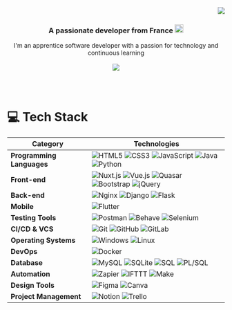 <img align="right" src="https://visitcount.itsvg.in/api?id=K_aka_Shi&icon=6&color=3" />

<br/>
<h3 align="center">
  A passionate developer from France
  <img src="https://cdn.discordapp.com/emojis/1233113759103451207.webp" alt="." width="20" height="20"/>
</h3>

<div align="center">
  I'm an apprentice software developer with a passion for technology and continuous learning <br/><br/>
  <img src="https://lanyard.cnrad.dev/api/328759595621416960?animated=true&hideDiscrim=true&borderRadius=30px&idleMessage=Rien%20👀" />
</div>

<br/><br/>


# 💻 Tech Stack

|      **Category**      |      **Technologies**      |
|---|---|
| **Programming Languages** | ![HTML5](https://img.shields.io/badge/html5-%23E34F26.svg?style=for-the-badge&logo=html5&logoColor=white) ![CSS3](https://img.shields.io/badge/css3-%231572B6.svg?style=for-the-badge&logo=css3&logoColor=white) ![JavaScript](https://img.shields.io/badge/javascript-%23323330.svg?style=for-the-badge&logo=javascript&logoColor=%23F7DF1E) ![Java](https://img.shields.io/badge/java-%23ED8B00.svg?style=for-the-badge&logo=openjdk&logoColor=white) ![Python](https://img.shields.io/badge/python-3670A0?style=for-the-badge&logo=python&logoColor=ffdd54)  |
| **Front-end**            | ![Nuxt.js](https://img.shields.io/badge/nuxt.js-%23466e3a.svg?style=for-the-badge&logo=nuxtdotjs&logoColor=white) ![Vue.js](https://img.shields.io/badge/vue.js-%234FC08D.svg?style=for-the-badge&logo=vue.js&logoColor=white) ![Quasar](https://img.shields.io/badge/quasar-%23403E56.svg?style=for-the-badge&logo=quasar&logoColor=white) ![Bootstrap](https://img.shields.io/badge/bootstrap-%238511FA.svg?style=for-the-badge&logo=bootstrap&logoColor=white) ![jQuery](https://img.shields.io/badge/jquery-%23000000.svg?style=for-the-badge&logo=jquery&logoColor=white) |
| **Back-end**             | ![Nginx](https://img.shields.io/badge/nginx-%23009639.svg?style=for-the-badge&logo=nginx&logoColor=white) ![Django](https://img.shields.io/badge/django-%23092E20.svg?style=for-the-badge&logo=django&logoColor=white) ![Flask](https://img.shields.io/badge/flask-%23000.svg?style=for-the-badge&logo=flask&logoColor=white) |
| **Mobile**               | ![Flutter](https://img.shields.io/badge/flutter-%230256FF.svg?style=for-the-badge&logo=flutter&logoColor=white)  |
| **Testing Tools**        | ![Postman](https://img.shields.io/badge/postman-%23FF6C37.svg?style=for-the-badge&logo=postman&logoColor=white) ![Behave](https://img.shields.io/badge/behave-%233366CC.svg?style=for-the-badge&logo=behave&logoColor=white) ![Selenium](https://img.shields.io/badge/selenium-%2344B7A1.svg?style=for-the-badge&logo=selenium&logoColor=white) |
| **CI/CD & VCS**          | ![Git](https://img.shields.io/badge/git-%23F05033.svg?style=for-the-badge&logo=git&logoColor=white) ![GitHub](https://img.shields.io/badge/github-%23121011.svg?style=for-the-badge&logo=github&logoColor=white) ![GitLab](https://img.shields.io/badge/gitlab-%23181717.svg?style=for-the-badge&logo=gitlab&logoColor=white)                                                                        |
| **Operating Systems**     | ![Windows](https://img.shields.io/badge/windows-%231572B6.svg?style=for-the-badge&logo=windows&logoColor=white) ![Linux](https://img.shields.io/badge/linux-%23000000.svg?style=for-the-badge&logo=linux&logoColor=white) |
| **DevOps**               | ![Docker](https://img.shields.io/badge/docker-%232496ED.svg?style=for-the-badge&logo=docker&logoColor=white) |
| **Database**             | ![MySQL](https://img.shields.io/badge/mysql-4479A1.svg?style=for-the-badge&logo=mysql&logoColor=white) ![SQLite](https://img.shields.io/badge/sqlite-%2307405e.svg?style=for-the-badge&logo=sqlite&logoColor=white) ![SQL](https://img.shields.io/badge/sql-%2300747A.svg?style=for-the-badge&logo=sql&logoColor=white) ![PL/SQL](https://img.shields.io/badge/pl/sql-%23FF9800.svg?style=for-the-badge&logo=oracle&logoColor=white) |
| **Automation**           | ![Zapier](https://img.shields.io/badge/zapier-%23FF4A00.svg?style=for-the-badge&logo=zapier&logoColor=white) ![IFTTT](https://img.shields.io/badge/ifttt-%238EAC33.svg?style=for-the-badge&logo=ifttt&logoColor=white) ![Make](https://img.shields.io/badge/make-%23FFBA00.svg?style=for-the-badge&logo=make&logoColor=white) |
| **Design Tools**         | ![Figma](https://img.shields.io/badge/figma-%23000000.svg?style=for-the-badge&logo=figma&logoColor=white) ![Canva](https://img.shields.io/badge/Canva-%2300C4CC.svg?style=for-the-badge&logo=Canva&logoColor=white) |
| **Project Management**   | ![Notion](https://img.shields.io/badge/Notion-%23000000.svg?style=for-the-badge&logo=notion&logoColor=white) ![Trello](https://img.shields.io/badge/Trello-%23026AA7.svg?style=for-the-badge&logo=Trello&logoColor=white) |

<!-- ### ✍️ Random Dev Quote
![](https://quotes-github-readme.vercel.app/api?type=horizontal&theme=radical) -->

<!--
# 📊 GitHub Stats:


![](https://github-readme-stats.vercel.app/api?username=K-aka-Shi&theme=dark&hide_border=false&include_all_commits=true&count_private=true) 
![](https://github-readme-streak-stats.herokuapp.com/?user=K_aka_Shi&theme=dark&hide_border=false)
![](https://github-readme-stats.vercel.app/api/top-langs/?username=K-aka-Shi&theme=dark&hide_border=false&include_all_commits=true&count_private=true&layout=compact)

<br/>

## 🏆 GitHub Trophies
![](https://github-profile-trophy.vercel.app/?username=K-aka-Shi&theme=radical&no-frame=true&no-bg=false&margin-w=4)

<br/>

### 🔝 Top Contributed Repo
![](https://github-contributor-stats.vercel.app/api?username=K-aka-Shi&limit=5&theme=dark&combine_all_yearly_contributions=true)
-->
